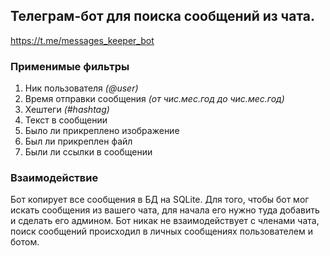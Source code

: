 ## Телеграм-бот для поиска сообщений из чата.
https://t.me/messages_keeper_bot
### Применимые фильтры
1. Ник пользователя *(@user)*
2. Время отправки сообщения *(от чис.мес.год до чис.мес.год)*
3. Хештеги *(#hashtag)*
4. Текст в сообщении
5. Было ли прикреплено изображение
6. Был ли прикреплен файл
7. Были ли ссылки в сообщении
### Взаимодействие
Бот копирует все сообщения в БД на SQLite. Для того, чтобы бот мог искать сообщения из вашего чата, для начала его нужно туда добавить и сделать его админом. Бот никак не взаимодействует с членами чата, поиск сообщений происходил в личных сообщениях пользователем и ботом.

